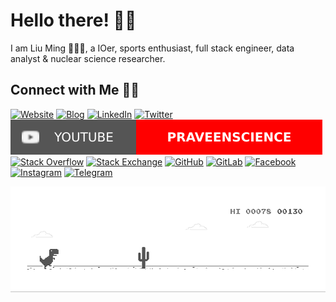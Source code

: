 # Hello there! 👋🏻

I am Liu Ming 🙋🏻‍♂️, a IOer, sports enthusiast, full stack engineer, data analyst & nuclear science researcher.

## Connect with Me 🤝🏻

[![Website](https://raw.githubusercontent.com/praveenscience/praveenscience/master/soc/ws.svg)](https://iuming.github.io/) [![Blog](https://raw.githubusercontent.com/praveenscience/praveenscience/master/soc/bl.svg)](https://iuming.github.io/) [![LinkedIn](https://raw.githubusercontent.com/praveenscience/praveenscience/master/soc/li.svg)](https://www.linkedin.com/in/%E9%93%AD-%E5%88%98-3b505015a/) [![Twitter](https://raw.githubusercontent.com/praveenscience/praveenscience/master/soc/tw.svg)](https://twitter.com/realiuming) [![YouTube](https://raw.githubusercontent.com/praveenscience/praveenscience/master/soc/yt.svg)](https://www.youtube.com/channel/UCiCBHrxp2xNW7OVZNQsdtNw) [![Stack Overflow](https://raw.githubusercontent.com/praveenscience/praveenscience/master/soc/so.svg)](https://stackoverflow.com/users/11960805/iuming) [![Stack Exchange](https://raw.githubusercontent.com/praveenscience/praveenscience/master/soc/se.svg)](https://stackexchange.com/users/16553022/iuming) [![GitHub](https://raw.githubusercontent.com/praveenscience/praveenscience/master/soc/gh.svg)](https://github.com/iuming) [![GitLab](https://raw.githubusercontent.com/praveenscience/praveenscience/master/soc/gl.svg)](https://gitlab.com/iuming) [![Facebook](https://raw.githubusercontent.com/praveenscience/praveenscience/master/soc/fb.svg)](https://www.facebook.com/realiuming) [![Instagram](https://raw.githubusercontent.com/praveenscience/praveenscience/master/soc/ig.svg)](https://instagram.com/realiuming) [![Telegram](https://raw.githubusercontent.com/praveenscience/praveenscience/master/soc/tg.svg)](https://t.me/iuming)

![dino](https://github.com/iuming/iuming/blob/master/dino.gif)

<!--
**iuming/iuming** is a ✨ _special_ ✨ repository because its `README.md` (this file) appears on your GitHub profile.

Here are some ideas to get you started:

- 🔭 I’m currently working on ...
- 🌱 I’m currently learning ...
- 👯 I’m looking to collaborate on ...
- 🤔 I’m looking for help with ...
- 💬 Ask me about ...
- 📫 How to reach me: ...
- 😄 Pronouns: ...
- ⚡ Fun fact: ...
-->
